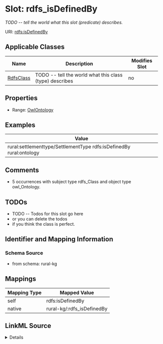 

# Slot: rdfs_isDefinedBy


_TODO -- tell the world what this slot (predicate) describes._





URI: [rdfs:isDefinedBy](http://www.w3.org/2000/01/rdf-schema#isDefinedBy)



<!-- no inheritance hierarchy -->





## Applicable Classes

| Name | Description | Modifies Slot |
| --- | --- | --- |
| [RdfsClass](../classes/RdfsClass.md) | TODO -- tell the world what this class (type) describes |  no  |







## Properties

* Range: [OwlOntology](../classes/OwlOntology.md)






## Examples

| Value |
| --- |
| rural:settlementtype/SettlementType rdfs:isDefinedBy rural:ontology |

## Comments

* 5 occurrences with subject type rdfs_Class and object type owl_Ontology.

## TODOs

* TODO -- Todos for this slot go here
* or you can delete the todos
* if you think the class is perfect.

## Identifier and Mapping Information







### Schema Source


* from schema: rural-kg




## Mappings

| Mapping Type | Mapped Value |
| ---  | ---  |
| self | rdfs:isDefinedBy |
| native | rural-kg/:rdfs_isDefinedBy |




## LinkML Source

<details>
```yaml
name: rdfs_isDefinedBy
description: TODO -- tell the world what this slot (predicate) describes.
todos:
- TODO -- Todos for this slot go here
- or you can delete the todos
- if you think the class is perfect.
comments:
- 5 occurrences with subject type rdfs_Class and object type owl_Ontology.
examples:
- value: rural:settlementtype/SettlementType rdfs:isDefinedBy rural:ontology
from_schema: rural-kg
rank: 1000
slot_uri: rdfs:isDefinedBy
alias: rdfs_isDefinedBy
domain_of:
- rdfs_Class
range: owl_Ontology

```
</details>